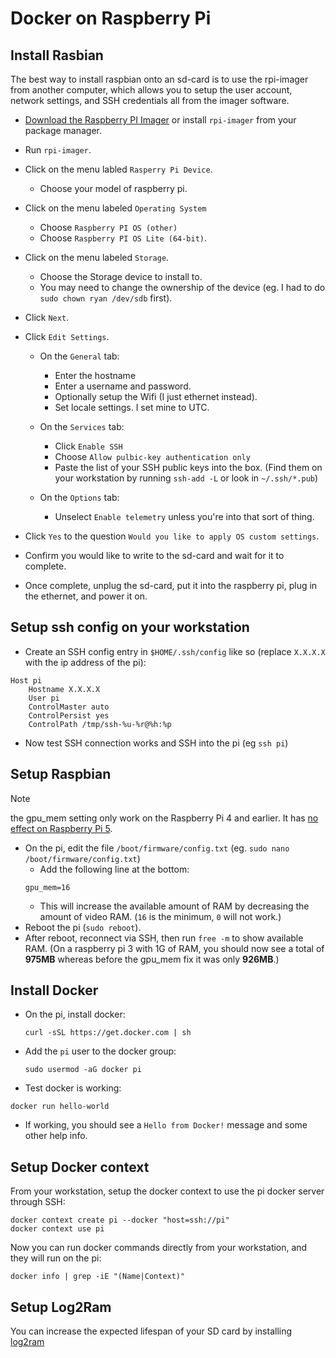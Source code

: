 # Docker on Raspberry Pi

## Install Rasbian

The best way to install raspbian onto an sd-card is to use the
rpi-imager from another computer, which allows you to setup the user
account, network settings, and SSH credentials all from the imager
software.

 * [Download the Raspberry PI
   Imager](https://www.raspberrypi.com/software/) or install
   `rpi-imager` from your package manager.
 * Run `rpi-imager`.
 * Click on the menu labled `Rasperry Pi Device`.
   * Choose your model of raspberry pi.
   
 * Click on the menu labeled `Operating System`
   * Choose `Raspberry PI OS (other)`
   * Choose `Raspberry PI OS Lite (64-bit)`.
   
 * Click on the menu labeled `Storage`.
   * Choose the Storage device to install to.
   * You may need to change the ownership of the device (eg. I had to
     do `sudo chown ryan /dev/sdb` first).
     
 * Click `Next`.
 
 * Click `Edit Settings`.
 
   * On the `General` tab:
   
     * Enter the hostname
     * Enter a username and password.
     * Optionally setup the Wifi (I just ethernet instead).
     * Set locale settings. I set mine to UTC.
     
   * On the `Services` tab:
   
     * Click `Enable SSH`
     * Choose `Allow pulbic-key authentication only`
     * Paste the list of your SSH public keys into the box. (Find them
       on your workstation by running `ssh-add -L` or look in
       `~/.ssh/*.pub`)
       
   * On the `Options` tab:
   
     * Unselect `Enable telemetry` unless you're into that sort of
       thing.
       
 * Click `Yes` to the question `Would you like to apply OS custom settings`.
 
 * Confirm you would like to write to the sd-card and wait for it to complete.
 
 * Once complete, unplug the sd-card, put it into the raspberry pi,
   plug in the ethernet, and power it on.

## Setup ssh config on your workstation

 * Create an SSH config entry in `$HOME/.ssh/config` like so (replace `X.X.X.X` with the ip address of the pi):
```
Host pi
    Hostname X.X.X.X
    User pi
    ControlMaster auto
    ControlPersist yes
    ControlPath /tmp/ssh-%u-%r@%h:%p
```
 * Now test SSH connection works and SSH into the pi (eg `ssh pi`)
 
## Setup Raspbian

> [!Note] 
> the gpu_mem setting only work on the Raspberry Pi 4 and earlier. It has [no effect on Raspberry Pi 5](https://www.raspberrypi.com/documentation/computers/legacy_config_txt.html#legacy-memory-options).

 * On the pi, edit the file `/boot/firmware/config.txt` (eg. `sudo nano /boot/firmware/config.txt`)
   * Add the following line at the bottom: 
   ```
   gpu_mem=16
   ```
   * This will increase the available amount of RAM by decreasing the amount of
     video RAM. (`16` is the minimum, `0` will not work.)
 * Reboot the pi (`sudo reboot`).
 * After reboot, reconnect via SSH, then run `free -m` to show available RAM. (On a
   raspberry pi 3 with 1G of RAM, you should now see a total of **975MB** whereas before the
   gpu_mem fix it was only **926MB**.)
   
## Install Docker

 * On the pi, install docker:
   ```
   curl -sSL https://get.docker.com | sh
   ```
 * Add the `pi` user to the docker group:
   ```
   sudo usermod -aG docker pi
   ```
 * Test docker is working:
 
 ```
 docker run hello-world
 ```
  * If working, you should see a `Hello from Docker!` message and some other help info.

## Setup Docker context

From your workstation, setup the docker context to use the pi docker server
through SSH:

```
docker context create pi --docker "host=ssh://pi"
docker context use pi
```

Now you can run docker commands directly from your workstation, and they will
run on the pi:

```
docker info | grep -iE "(Name|Context)"
```

## Setup Log2Ram

You can increase the expected lifespan of your SD card by installing
[log2ram](https://github.com/azlux/log2ram#log2ram)

